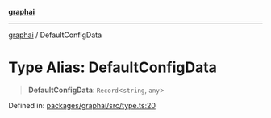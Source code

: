 [**graphai**](../README.md)

***

[graphai](../globals.md) / DefaultConfigData

# Type Alias: DefaultConfigData

> **DefaultConfigData**: `Record`\<`string`, `any`\>

Defined in: [packages/graphai/src/type.ts:20](https://github.com/kawamataryo/graphai/blob/dd469fabd8a117a70d995bd5597c959177f9738c/packages/graphai/src/type.ts#L20)
